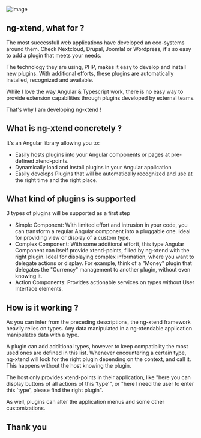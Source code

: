 ![image](https://dont-code.net/assets/logo-shadow-squared.png)
## ng-xtend, what for ?

The most successfull web applications have developed an eco-systems around them. Check Nextcloud, Drupal, Joomla! or Wordpress, it's so easy to add a plugin that meets your needs.

The technology they are using, PHP, makes it easy to develop and install new plugins. With additional efforts, these plugins are automatically installed, recognized and available.

While I love the way Angular & Typescript work, there is no easy way to provide extension capabilities through plugins developed by external teams.

That's why I am developing ng-xtend !

## What is ng-xtend concretely ?

It's an Angular library allowing you to:
- Easily hosts plugins into your Angular components or pages at pre-defined xtend-points.
- Dynamically load and install plugins in your Angular application
- Easily develops Plugins that will be automatically recognized and use at the right time and the right place.

## What kind of plugins is supported

3 types of plugins will be supported as a first step
- Simple Component: With limited effort and intrusion in your code, you can transform a regular Angular component into a pluggable one. Ideal for providing view or display of a custom type.
- Complex Component: With some additional effortt, this type Angular Component can itself provide xtend-points, filled by ng-xtend with the right plugin. Ideal for displaying complex information, where you want to delegate actions or display.
For example, think of a "Money" plugin that delegates the "Currency" management to another plugin, without even knowing it.
- Action Components: Provides actionable services on types without User Interface elements.

## How is it working ?

As you can infer from the preceding descriptions, the ng-xtend framework heavily relies on types. Any data manipulated in a ng-xtendable application manipulates data with a type.

A plugin can add additional types, however to keep compatiblity the most used ones are defined in this list.
Whenever encountering a certain type, ng-xtend will look for the right plugin depending on the context, and call it. This happens without the host knowing the plugin.

The host only provides xtend-points in their application, like "here you can display buttons of all actions of this 'type'", or "here I need the user to enter this 'type', please find the right plugin".

As well, plugins can alter the application menus and some other customizations.

## Thank you
